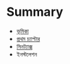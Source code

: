 # Summary

* [ভূমিকা](README.md)
* [প্রথম চ্যাপ্টার](install.md)
* [সিনট্যাক্স](syntax.md)
* ইনস্টলেশন

